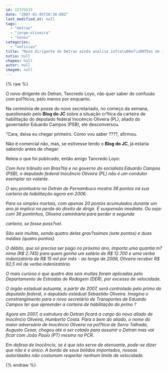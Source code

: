 ```yaml
---
id: 12375533
date: "2007-01-05T20:36:00Z"
last_modified_at: null
tags:
  - "detran"
  - "jorge-oliveira"
  - "novos"
categories:
  - "noticias"
title: "Novo dirigente do Detran ainda analisa infra\u00e7\u00f5es de Inoc\u00eancio Oliveira"
sutia: null
chapeu: null
autor: null
imagem: null
---
```

{% raw %}
<p><P>O novo dirigente do Detran, Tancredo Loyo, não quer saber de confusão com pol?ticos, pelo menos por enquanto.</P></p>
<p><P>Na cerimônia de posse do novo secretariado, no começo da semana, questionado pelo <STRONG>Blog do JC</STRONG> sobre a situação cr?tica da carteira de habilitação do deputado federal Inocêncio Oliveira (PL), aliado do governador Eduardo Campos (PSB), ele desconversou.</P></p>
<p><P>“Cara, deixa eu chegar primeiro. Como vou saber ????, afirmou.</P></p>
<p><P>Não é comercial não, mas, se estivesse lendo o <STRONG>Blog do JC</STRONG>, já estaria sabendo antes de chegar:</P></p>
<p><P>Releia o que foi publicado, então amigo Tancredo Loyo:</P></p>
<p><P><EM>Com livre trânsito em Bras?lia e no governo do socialista Eduardo Campos (PSB), o deputado federal Inocêncio Oliveira (PL) não é um condutor exemplar ao volante.</EM></P></p>
<p><P><EM>O seu prontuário no Detran de Pernambuco mostra 36 pontos na sua carteira de habilitação agora em 2006.</EM></P></p>
<p><P><EM>Para os simples mortais, com apenas 20 pontos acumulados durante um ano já implica na perda do direito de dirigir. É suspensão imediata. Ou seja: com 36 pontinhos, Oliveira caminharia para perder a segunda</p>
<p> carteira, se fosse poss?vel.</EM></P></p>
<p><P><EM>São seis multas, sendo quatro delas grav?ssimas (sete pontos) e duas médias (quatro pontos).</EM></P></p>
<p><P><EM>O débito, que só precisa ser pago no próximo ano, importa uma quantia m?nima (R$ 2.745) para quem ganha um salário de R$ 12.700 e uma verba indenizatória de R$ 15 mil por mês - ao longo de 2006, Oliveira receber R$ 92,5 mil de verba indenizatória.</EM></P></p>
<p><P><EM>O mais curioso é que quatro das seis multas foram aplicadas pelo Departamento de Estradas de Rodagem (DER), por excesso de velocidade. </EM></P></p>
<p><P><EM>O órgão estadual autuante, a partir de 2007, será controlado pelo primo do deputado federal, o deputado estadual Sebastião Oliveira. Imagina o constrangimento para o novo secretário de Transportes de Eduardo Campos ter que apreender a carteira de habilitação do primo ?</EM></P></p>
<p><P><EM>Agora em 2007, a estrutura do Detran ficará a cargo do novo aliado de Inocêncio Oliveira, Humberto Costa. Para o bem do aliado, o nome do maior adversário de Inocêncio Oliveira na pol?tica de Serra Talhada, Augusto Cesar, chegou até a ser cotado para assumir o Detran mas vai ficar com João Paulo (PT) mesmo na PCR.</EM></P></p>
<p><P><EM>Em defesa de Inocêncio, se é que isto serve de atenuante, pode-se dizer que não é o único. A bordo de seus bólidos importados, nossas autoridades não costumam respeitar nenhum limite de velocidade.</EM></P> </p>
{% endraw %}